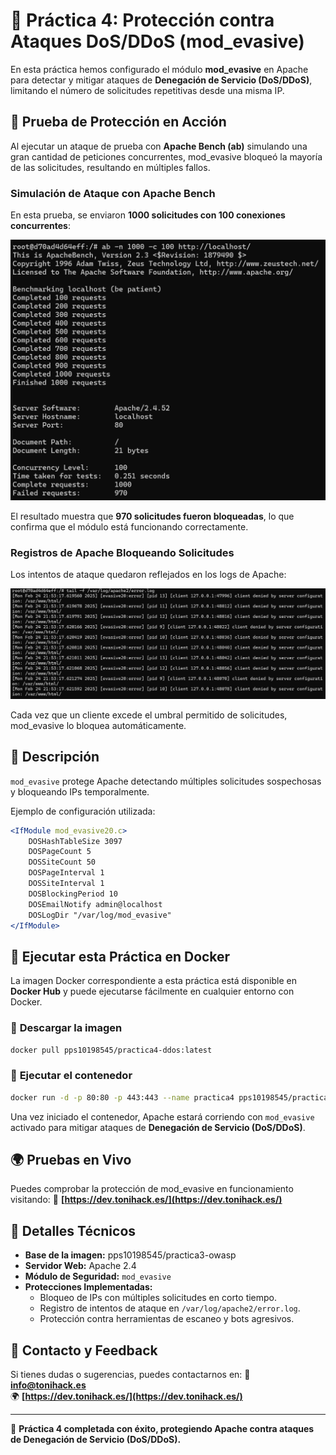 # 🚀 Práctica 4: Protección contra Ataques DoS/DDoS (mod_evasive)

En esta práctica hemos configurado el módulo **mod_evasive** en Apache para detectar y mitigar ataques de **Denegación de Servicio (DoS/DDoS)**, limitando el número de solicitudes repetitivas desde una misma IP.

## 📸 **Prueba de Protección en Acción**

Al ejecutar un ataque de prueba con **Apache Bench (ab)** simulando una gran cantidad de peticiones concurrentes, mod_evasive bloqueó la mayoría de las solicitudes, resultando en múltiples fallos.

### **Simulación de Ataque con Apache Bench**

En esta prueba, se enviaron **1000 solicitudes con 100 conexiones concurrentes**:

![DDoS Attempt](https://github.com/PPS10198545/template/blob/main/RA3/RA3_4/assets/ddos.png?raw=true)

El resultado muestra que **970 solicitudes fueron bloqueadas**, lo que confirma que el módulo está funcionando correctamente.

### **Registros de Apache Bloqueando Solicitudes**

Los intentos de ataque quedaron reflejados en los logs de Apache:

![Blocked Logs](https://github.com/PPS10198545/template/blob/main/RA3/RA3_4/assets/logs.png?raw=true)

Cada vez que un cliente excede el umbral permitido de solicitudes, mod_evasive lo bloquea automáticamente.

## 📌 **Descripción**
`mod_evasive` protege Apache detectando múltiples solicitudes sospechosas y bloqueando IPs temporalmente.

Ejemplo de configuración utilizada:
```apache
<IfModule mod_evasive20.c>
    DOSHashTableSize 3097
    DOSPageCount 5
    DOSSiteCount 50
    DOSPageInterval 1
    DOSSiteInterval 1
    DOSBlockingPeriod 10
    DOSEmailNotify admin@localhost
    DOSLogDir "/var/log/mod_evasive"
</IfModule>
```

## 🐳 **Ejecutar esta Práctica en Docker**
La imagen Docker correspondiente a esta práctica está disponible en **Docker Hub** y puede ejecutarse fácilmente en cualquier entorno con Docker.

### 🔽 **Descargar la imagen**
```bash
docker pull pps10198545/practica4-ddos:latest
```

### 🚀 **Ejecutar el contenedor**
```bash
docker run -d -p 80:80 -p 443:443 --name practica4 pps10198545/practica4-ddos
```

Una vez iniciado el contenedor, Apache estará corriendo con `mod_evasive` activado para mitigar ataques de **Denegación de Servicio (DoS/DDoS)**.

## 🌍 **Pruebas en Vivo**
Puedes comprobar la protección de mod_evasive en funcionamiento visitando:
🔗 **[https://dev.tonihack.es/](https://dev.tonihack.es/)**

## 📖 **Detalles Técnicos**
- **Base de la imagen:** pps10198545/practica3-owasp
- **Servidor Web:** Apache 2.4
- **Módulo de Seguridad:** `mod_evasive`
- **Protecciones Implementadas:**
  - Bloqueo de IPs con múltiples solicitudes en corto tiempo.
  - Registro de intentos de ataque en `/var/log/apache2/error.log`.
  - Protección contra herramientas de escaneo y bots agresivos.

## 📢 **Contacto y Feedback**
Si tienes dudas o sugerencias, puedes contactarnos en:
📩 **info@tonihack.es**  
🌍 **[https://dev.tonihack.es/](https://dev.tonihack.es/)**

---
🚀 **Práctica 4 completada con éxito, protegiendo Apache contra ataques de Denegación de Servicio (DoS/DDoS).**

